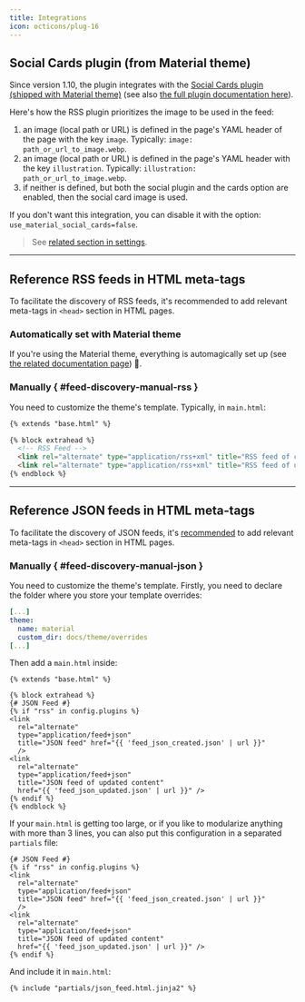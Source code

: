 ```yaml
---
title: Integrations
icon: octicons/plug-16
---
```


## Social Cards plugin (from Material theme)

Since version 1.10, the plugin integrates with the [Social Cards plugin (shipped with Material theme)](https://squidfunk.github.io/mkdocs-material/setup/setting-up-social-cards/) (see also [the full plugin documentation here](https://squidfunk.github.io/mkdocs-material/plugins/social/)).

Here's how the RSS plugin prioritizes the image to be used in the feed:

1. an image (local path or URL) is defined in the page's YAML header of the page with the key `image`. Typically: `image: path_or_url_to_image.webp`.
1. an image (local path or URL) is defined in the page's YAML header with the key `illustration`. Typically: `illustration: path_or_url_to_image.webp`.
1. if neither is defined, but both the social plugin and the cards option are enabled, then the social card image is used.

If you don't want this integration, you can disable it with the option: `use_material_social_cards=false`.

> See [related section in settings](./configuration.md#use_material_social_cards-enabledisable-integration-with-material-social-cards-plugin).

----

## Reference RSS feeds in HTML meta-tags

To facilitate the discovery of RSS feeds, it's recommended to add relevant meta-tags in `<head>` section in HTML pages.

### Automatically set with Material theme

If you're using the Material theme, everything is automagically set up (see [the related documentation page](https://squidfunk.github.io/mkdocs-material/setup/setting-up-a-blog/#rss)) :partying_face:.

### Manually { #feed-discovery-manual-rss }

You need to customize the theme's template. Typically, in `main.html`:

```html
{% extends "base.html" %}

{% block extrahead %}
  <!-- RSS Feed -->
  <link rel="alternate" type="application/rss+xml" title="RSS feed of created content" href="{{ config.site_url }}feed_rss_created.xml">
  <link rel="alternate" type="application/rss+xml" title="RSS feed of updated content" href="{{ config.site_url }}feed_rss_updated.xml">
{% endblock %}
```

----

## Reference JSON feeds in HTML meta-tags

To facilitate the discovery of JSON feeds, it's [recommended](https://www.jsonfeed.org/version/1.1/#discovery-a-name-discovery-a) to add relevant meta-tags in `<head>` section in HTML pages.

### Manually { #feed-discovery-manual-json }

You need to customize the theme's template. Firstly, you need to declare the folder where you store your template overrides:

```yaml title="mkdocs.yml"
[...]
theme:
  name: material
  custom_dir: docs/theme/overrides
[...]
```

Then add a `main.html` inside:

```jinja title="docs/theme/overrides/main.html"
{% extends "base.html" %}

{% block extrahead %}
{# JSON Feed #}
{% if "rss" in config.plugins %}
<link
  rel="alternate"
  type="application/feed+json"
  title="JSON feed" href="{{ 'feed_json_created.json' | url }}"
  />
<link
  rel="alternate"
  type="application/feed+json"
  title="JSON feed of updated content"
  href="{{ 'feed_json_updated.json' | url }}" />
{% endif %}
{% endblock %}
```

If your `main.html` is getting too large, or if you like to modularize anything with more than 3 lines, you can also put this configuration in a separated `partials` file:

```jinja title="content/theme/partials/json_feed.html.jinja2"
{# JSON Feed #}
{% if "rss" in config.plugins %}
<link
  rel="alternate"
  type="application/feed+json"
  title="JSON feed" href="{{ 'feed_json_created.json' | url }}"
  />
<link
  rel="alternate"
  type="application/feed+json"
  title="JSON feed of updated content"
  href="{{ 'feed_json_updated.json' | url }}" />
{% endif %}
```

And include it in `main.html`:

```jinja title="docs/theme/overrides/main.html"
{% include "partials/json_feed.html.jinja2" %}
```

